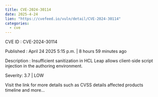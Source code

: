 ```yaml
---
title: CVE-2024-30114
date: 2025-4-24
lien: "https://cvefeed.io/vuln/detail/CVE-2024-30114"
categories:
  - cve
---
```


CVE ID : CVE-2024-30114

Published :  April 24
2025
5:15 p.m. | 8 hours
59 minutes ago

Description : Insufficient sanitization in HCL Leap allows
client-side script injection in the authoring environment.

Severity: 3.7 | LOW

Visit the link for more details
such as CVSS details
affected products
timeline
and more...
